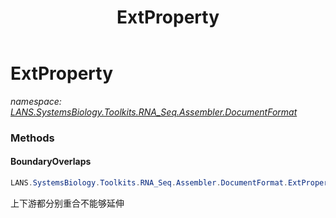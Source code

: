﻿---
title: ExtProperty
---

# ExtProperty
_namespace: [LANS.SystemsBiology.Toolkits.RNA_Seq.Assembler.DocumentFormat](N-LANS.SystemsBiology.Toolkits.RNA_Seq.Assembler.DocumentFormat.html)_





### Methods

#### BoundaryOverlaps
```csharp
LANS.SystemsBiology.Toolkits.RNA_Seq.Assembler.DocumentFormat.ExtProperty.BoundaryOverlaps(LANS.SystemsBiology.Toolkits.RNA_Seq.Assembler.DocumentFormat.Transcript)
```
上下游都分别重合不能够延伸


